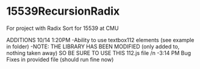 # 15539RecursionRadix
For project with Radix Sort for 15539 at CMU

ADDITIONS 10/14 1:20PM
-Ability to use textbox112 elements (see example in folder)
-NOTE: THE LIBRARY HAS BEEN MODIFIED (only added to, nothing taken away) SO BE SURE TO USE THIS 112.js file
/n
-3:14 PM Bug Fixes in provided file (should run fine now)
